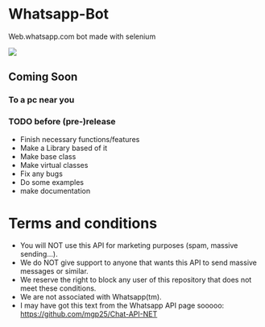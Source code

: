 # Whatsapp-Bot
Web.whatsapp.com bot made with selenium

<img src="https://ci.appveyor.com/api/projects/status/github/IwraStudios/Whatsapp-Bot"></img>

## Coming Soon
### To a pc near you

### TODO before (pre-)release
* Finish necessary functions/features
* Make a Library based of it
 * Make base class
 * Make virtual classes
* Fix any bugs
* Do some examples
* make documentation

# Terms and conditions

*  You will NOT use this API for marketing purposes (spam, massive sending...).
*  We do NOT give support to anyone that wants this API to send massive messages or similar.
*  We reserve the right to block any user of this repository that does not meet these conditions.
*  We are not associated with Whatsapp(tm).
*  I may have got this text from the Whatsapp API page sooooo: https://github.com/mgp25/Chat-API-NET
